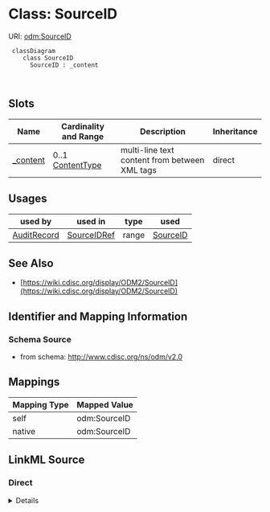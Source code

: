 # Class: SourceID



URI: [odm:SourceID](http://www.cdisc.org/ns/odm/v2.0/SourceID)



```mermaid
 classDiagram
    class SourceID
      SourceID : _content
        
      
```




<!-- no inheritance hierarchy -->


## Slots

| Name | Cardinality and Range | Description | Inheritance |
| ---  | --- | --- | --- |
| [_content](_content.md) | 0..1 <br/> [ContentType](ContentType.md) | multi-line text content from between XML tags | direct |





## Usages

| used by | used in | type | used |
| ---  | --- | --- | --- |
| [AuditRecord](AuditRecord.md) | [SourceIDRef](SourceIDRef.md) | range | [SourceID](SourceID.md) |






## See Also

* [https://wiki.cdisc.org/display/ODM2/SourceID](https://wiki.cdisc.org/display/ODM2/SourceID)

## Identifier and Mapping Information







### Schema Source


* from schema: http://www.cdisc.org/ns/odm/v2.0





## Mappings

| Mapping Type | Mapped Value |
| ---  | ---  |
| self | odm:SourceID |
| native | odm:SourceID |





## LinkML Source

<!-- TODO: investigate https://stackoverflow.com/questions/37606292/how-to-create-tabbed-code-blocks-in-mkdocs-or-sphinx -->

### Direct

<details>
```yaml
name: SourceID
from_schema: http://www.cdisc.org/ns/odm/v2.0
see_also:
- https://wiki.cdisc.org/display/ODM2/SourceID
slots:
- _content
slot_usage:
  range:
    name: range
    id_prefixes:
    - text
class_uri: odm:SourceID

```
</details>

### Induced

<details>
```yaml
name: SourceID
from_schema: http://www.cdisc.org/ns/odm/v2.0
see_also:
- https://wiki.cdisc.org/display/ODM2/SourceID
slot_usage:
  range:
    name: range
    id_prefixes:
    - text
attributes:
  name: _content
  description: multi-line text content from between XML tags
  from_schema: http://www.cdisc.org/ns/odm/v2.0
  rank: 1000
  alias: _content
  owner: SourceID
  domain_of:
  - TranslatedText
  - CheckValue
  - Code
  - WorkflowEnd
  - UserName
  - Prefix
  - Suffix
  - FullName
  - GivenName
  - FamilyName
  - StreetName
  - HouseNumber
  - City
  - StateProv
  - Country
  - PostalCode
  - OtherText
  - Meaning
  - LegalReason
  - DateTimeStamp
  - ReasonForChange
  - SourceID
  - FlagValue
  - FlagType
  - Value
  range: _contentType
  inlined: true
class_uri: odm:SourceID

```
</details>